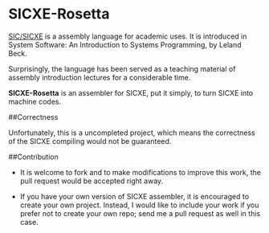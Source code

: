 SICXE-Rosetta
=========================

[SIC/SICXE](http://en.wikipedia.org/wiki/Simplified_Instructional_Computer) is a assembly language for academic uses.
It is introduced in System Software: An Introduction to Systems Programming, by Leland Beck.

Surprisingly, the language has been served as a teaching material of assembly introduction lectures for a considerable time.

**SICXE-Rosetta** is an assembler for SICXE, put it simply, to turn SICXE into machine codes.

##Correctness

Unfortunately, this is a uncompleted project, which means the correctness of the SICXE compiling 
would not be guaranteed.

##Contribution

+ It is welcome to fork and to make modifications to improve this work,
the pull request would be accepted right away.

+ If you have your own version of SICXE assembler, it is encouraged to create your own project.
Instead, I would like to include your work if you prefer not to create your own repo; send me a pull request as well in this case.